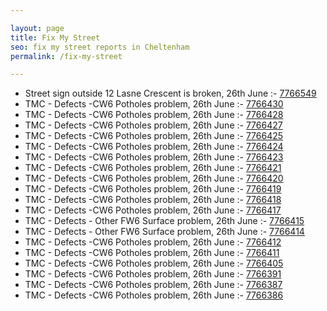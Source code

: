```yaml
---

layout: page
title: Fix My Street
seo: fix my street reports in Cheltenham
permalink: /fix-my-street

---
```


<!-- fix_marker starts -->

- Street sign outside 12 Lasne Crescent is broken, 26th June :- [7766549](https://www.fixmystreet.com/report/7766549)
- TMC - Defects -CW6 Potholes  problem, 26th June :- [7766430](https://www.fixmystreet.com/report/7766430)
- TMC - Defects -CW6 Potholes  problem, 26th June :- [7766428](https://www.fixmystreet.com/report/7766428)
- TMC - Defects -CW6 Potholes  problem, 26th June :- [7766427](https://www.fixmystreet.com/report/7766427)
- TMC - Defects -CW6 Potholes  problem, 26th June :- [7766425](https://www.fixmystreet.com/report/7766425)
- TMC - Defects -CW6 Potholes  problem, 26th June :- [7766424](https://www.fixmystreet.com/report/7766424)
- TMC - Defects -CW6 Potholes  problem, 26th June :- [7766423](https://www.fixmystreet.com/report/7766423)
- TMC - Defects -CW6 Potholes  problem, 26th June :- [7766421](https://www.fixmystreet.com/report/7766421)
- TMC - Defects -CW6 Potholes  problem, 26th June :- [7766420](https://www.fixmystreet.com/report/7766420)
- TMC - Defects -CW6 Potholes  problem, 26th June :- [7766419](https://www.fixmystreet.com/report/7766419)
- TMC - Defects -CW6 Potholes  problem, 26th June :- [7766418](https://www.fixmystreet.com/report/7766418)
- TMC - Defects -CW6 Potholes  problem, 26th June :- [7766417](https://www.fixmystreet.com/report/7766417)
- TMC - Defects - Other FW6  Surface problem, 26th June :- [7766415](https://www.fixmystreet.com/report/7766415)
- TMC - Defects - Other FW6  Surface problem, 26th June :- [7766414](https://www.fixmystreet.com/report/7766414)
- TMC - Defects -CW6 Potholes  problem, 26th June :- [7766412](https://www.fixmystreet.com/report/7766412)
- TMC - Defects -CW6 Potholes  problem, 26th June :- [7766411](https://www.fixmystreet.com/report/7766411)
- TMC - Defects -CW6 Potholes  problem, 26th June :- [7766405](https://www.fixmystreet.com/report/7766405)
- TMC - Defects -CW6 Potholes  problem, 26th June :- [7766391](https://www.fixmystreet.com/report/7766391)
- TMC - Defects -CW6 Potholes  problem, 26th June :- [7766387](https://www.fixmystreet.com/report/7766387)
- TMC - Defects -CW6 Potholes  problem, 26th June :- [7766386](https://www.fixmystreet.com/report/7766386)

<!-- fix_marker ends -->